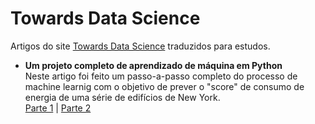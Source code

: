 # Towards Data Science
Artigos do site [Towards Data Science](https://towardsdatascience.com/) traduzidos para estudos.

* **Um projeto completo de aprendizado de máquina em Python**
<br>Neste artigo foi feito um passo-a-passo completo do processo de machine learnig com o objetivo de prever o "score" de consumo de energia de uma série de edifícios de New York.
<br>[Parte 1](https://github.com/willsilvano/datascience/blob/master/Towards%20DataScience/Energy%20New%20York%20-%20Part%20One.ipynb) | [Parte 2](https://github.com/willsilvano/datascience/blob/master/Towards%20DataScience/Energy%20New%20York%20-%20Part%20Two.ipynb)
